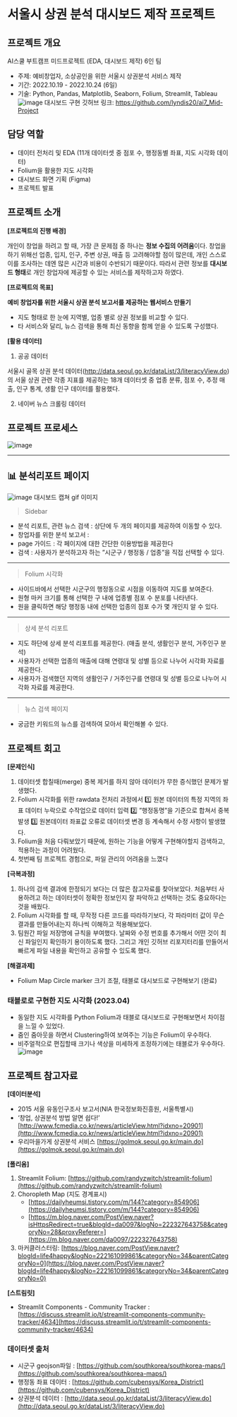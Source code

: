 # 서울시 상권 분석 대시보드 제작 프로젝트

## 프로젝트 개요

AI스쿨 부트캠프 미드프로젝트 (EDA, 대시보드 제작) 6인 팀
- 주제: 예비창업자, 소상공인을 위한 서울시 상권분석 서비스 제작
- 기간: 2022.10.19 - 2022.10.24 (6일)
- 기술: Python, Pandas, Matplotlib, Seaborn, Folium, Streamlit, Tableau
![image](https://user-images.githubusercontent.com/114198737/235697869-d1cfc305-4d41-427d-b891-72e0516f9ffb.png)
대시보드 구현 깃허브 링크: https://github.com/lyndis20/ai7_Mid-Project

## 담당 역할

- 데이터 전처리 및 EDA (11개 데이터셋 중 점포 수, 행정동별 좌표, 지도 시각화 데이터)
- Folium을 활용한 지도 시각화
- 대시보드 화면 기획 (Figma)
- 프로젝트 발표

## 프로젝트 소개

**[프로젝트의 진행 배경]**

개인이 창업을 하려고 할 때, 가장 큰 문제점 중 하나는 **정보 수집의 어려움**이다. 창업을 하기 위해선 업종, 입지, 인구, 주변 상권, 매출 등 고려해야할 점이 많은데, 개인 스스로 이를 조사하는 데엔 많은 시간과 비용이 수반되기 때문이다. 따라서 관련 정보를 **대시보드 형태**로 개인 창업자에 제공할 수 있는 서비스를 제작하고자 하였다. 

**[프로젝트의 목표]**

**예비 창업자를 위한 서울시 상권 분석 보고서를 제공하는 웹서비스 만들기**
- 지도 형태로 한 눈에 지역별, 업종 별로 상권 정보를 비교할 수 있다.
- 타 서비스와 달리, 뉴스 검색을 통해 최신 동향을 함께 얻을 수 있도록 구성했다.

**[활용 데이터]**

1. 공공 데이터

서울시 골목 상권 분석 데이터(http://data.seoul.go.kr/dataList/3/literacyView.do)의 서울 상권 관련 각종 지표를 제공하는 18개 데이터셋 중 
업종 분류, 점포 수, 추정 매출, 인구 통계, 생활 인구 데이터를 활용했다.

2. 네이버 뉴스 크롤링 데이터

## 프로젝트 프로세스

![image](https://user-images.githubusercontent.com/114198737/235698094-bccf086c-74b3-49e2-adf4-893a78f477c8.png)

---


## 📊 분석리포트 페이지
![image](https://user-images.githubusercontent.com/114198737/235698834-84080724-6a67-497e-b403-7e589992a3bd.gif)
대시보드 캡쳐 gif 이미지

> Sidebar
- 분석 리포트, 관련 뉴스 검색 : 상단에 두 개의 페이지를 제공하여 이동할 수 있다.
- 창업자를 위한 분석 보고서 :
- page 가이드 : 각 페이지에 대한 간단한 이용방법을 제공한다
- 검색 : 사용자가 분석하고자 하는 ”시군구 / 행정동 / 업종”을 직접 선택할 수 있다.

---

> Folium 시각화
- 사이드바에서 선택한 시군구의 행정동으로 시점을 이동하여 지도를 보여준다.
- 원형 마커 크기를 통해 선택한 구 내에 업종별 점포 수 분포를 나타낸다.
- 원을 클릭하면 해당 행정동 내에 선택한 업종의 점포 수가 몇 개인지 알 수 있다.

---

> 상세 분석 리포트
- 지도 하단에 상세 분석 리포트를 제공한다. (매출 분석, 생활인구 분석, 거주인구 분석)
- 사용자가 선택한 업종의 매출에 대해 연령대 및 성별 등으로 나누어 시각화 자료를 제공한다.
- 사용자가 검색했던 지역의 생활인구 / 거주인구를 연령대 및 성별 등으로 나누어 시각화 자료를 제공한다.

---

> 뉴스 검색 페이지
- 궁금한 키워드의 뉴스를 검색하여 모아서 확인해볼 수 있다.



## 프로젝트 회고


**[문제인식]**
1. 데이터셋 합칠때(merge) 중복 제거를 하지 않아 데이터가 무한 증식했던 문제가 발생했다.
2. Folium 시각화를 위한 rawdata 전처리 과정에서  1️⃣ 원본 데이터의 특정 지역의 좌표 데이터 누락으로 수작업으로 데이터 입력 2️⃣ ”행정동명”을 기준으로 합쳐서 중복 발생 3️⃣ 원본데이터 좌표값 오류로 데이터셋 변경 등 계속해서 수정 사항이 발생했다.
3. Folium을 처음 다뤄보았기 때문에, 원하는 기능을 어떻게 구현해야할지 검색하고, 적용하는 과정이 어려웠다.
4. 첫번째 팀 프로젝트 경험으로, 파일 관리의 어려움을 느꼈다 

**[극복과정]**
1. 하나의 검색 결과에 한정되기 보다는 더 많은 참고자료를 찾아보았다. 처음부터 사용하려고 하는 데이터셋이 정확한 정보인지 잘 파악하고 선택하는 것도 중요하다는 것을 배웠다.
2. Folium 시각화를 할 때, 무작정 다른 코드를 따라하기보다, 각 파라미터 값이 무슨 결과를 만들어내는지 하나씩 이해하고 적용해보았다.
3. 팀원간 파일 저장명에 규칙을 부여했다. 날짜와 수정 번호를 추가해서 어떤 것이 최신 파일인지 확인하기 용이하도록 했다. 그리고 개인 깃허브 리포지터리를 만들어서 빠르게 파일 내용을 확인하고 공유할 수 있도록 했다.

**[해결과제]**

- Folium Map Circle marker 크기 조절, 태블로 대시보드로 구현해보기 (완료)

### **태블로로 구현한 지도 시각화 (2023.04)**

- 동일한 지도 시각화를 Python Folium과 태블로 대시보드로 구현해보면서 차이점을 느낄 수 있었다.
- 줌인 줌아웃을 하면서 Clustering하여 보여주는 기능은 Folium이 우수하다.
- 비주얼적으로 편집할때 크기나 색상을 미세하게 조정하기에는 태블로가 우수하다.
![image](https://user-images.githubusercontent.com/114198737/235699374-5d298997-e2a5-4f43-afe2-79aa63693e7e.png)


## 프로젝트 참고자료
   
**[데이터분석]**
- 2015 서울 유동인구조사 보고서(NIA 한국정보화진흥원, 서울특별시)
- ‘창업, 상권분석 방법 알면 쉽다!’ [http://www.fcmedia.co.kr/news/articleView.html?idxno=20901](http://www.fcmedia.co.kr/news/articleView.html?idxno=20901)
- 우리마을가게 상권분석 서비스 [https://golmok.seoul.go.kr/main.do](https://golmok.seoul.go.kr/main.do)
    
**[폴리움]**    
1. Streamlit Folium: [https://github.com/randyzwitch/streamlit-folium](https://github.com/randyzwitch/streamlit-folium)
2. Choropleth Map (지도 경계표시)
    - [https://dailyheumsi.tistory.com/m/144?category=854906](https://dailyheumsi.tistory.com/m/144?category=854906)
    - [https://m.blog.naver.com/PostView.naver?isHttpsRedirect=true&blogId=da0097&logNo=222327643758&categoryNo=28&proxyReferer=](https://m.blog.naver.com/da0097/222327643758)
3. 마커클러스터링: [https://blog.naver.com/PostView.naver?blogId=life4happy&logNo=222161099861&categoryNo=34&parentCategoryNo=0](https://blog.naver.com/PostView.naver?blogId=life4happy&logNo=222161099861&categoryNo=34&parentCategoryNo=0)
    
**[스트림릿]**
- Streamlit Components - Community Tracker : [https://discuss.streamlit.io/t/streamlit-components-community-tracker/4634](https://discuss.streamlit.io/t/streamlit-components-community-tracker/4634)
    
### 데이터셋 출처
- 시군구 geojson파일 : [https://github.com/southkorea/southkorea-maps/](https://github.com/southkorea/southkorea-maps/)
- 행정동 좌표 데이터 : [https://github.com/cubensys/Korea_District](https://github.com/cubensys/Korea_District)
- 상권분석 데이터 : [http://data.seoul.go.kr/dataList/3/literacyView.do](http://data.seoul.go.kr/dataList/3/literacyView.do)
